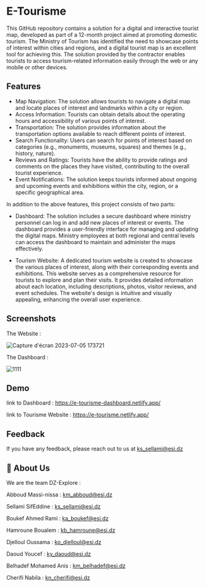 
# E-Tourisme

This GitHub repository contains a solution for a digital and interactive tourist map, developed as part of a 12-month project aimed at promoting domestic tourism. The Ministry of Tourism has identified the need to showcase points of interest within cities and regions, and a digital tourist map is an excellent tool for achieving this. The solution provided by the contractor enables tourists to access tourism-related information easily through the web or any mobile or other devices.



## Features

- Map Navigation: The solution allows tourists to navigate a digital map and locate places of interest and landmarks within a city or region.
- Access Information: Tourists can obtain details about the operating hours and accessibility of various points of interest.
- Transportation: The solution provides information about the transportation options available to reach different points of interest.
- Search Functionality: Users can search for points of interest based on categories (e.g., monuments, museums, squares) and themes (e.g., history, nature).
- Reviews and Ratings: Tourists have the ability to provide ratings and comments on the places they have visited, contributing to the overall tourist experience.
- Event Notifications: The solution keeps tourists informed about ongoing and upcoming events and exhibitions within the city, region, or a specific geographical area.

In addition to the above features, this project consists of two parts:

- Dashboard: The solution includes a secure dashboard where ministry personnel can log in and add new places of interest or events. The dashboard provides a user-friendly interface for managing and updating the digital maps. Ministry employees at both regional and central levels can access the dashboard to maintain and administer the maps effectively.

- Tourism Website: A dedicated tourism website is created to showcase the various places of interest, along with their corresponding events and exhibitions. This website serves as a comprehensive resource for tourists to explore and plan their visits. It provides detailed information about each location, including descriptions, photos, visitor reviews, and event schedules. The website's design is intuitive and visually appealing, enhancing the overall user experience.


## Screenshots

The Website : 

![Capture d'écran 2023-07-05 173721](https://github.com/SifEddine05/dzExploire_Project/assets/77940258/cecb3cee-1cb5-4970-9514-fb4ba4d93cfd)

The Dashboard : 

![1111](https://github.com/SifEddine05/dzExploire_Project/assets/77940258/9d68fd4b-bec7-4b12-9eae-a9ee4ca240f4)



## Demo

link to Dashboard : https://e-tourisme-dashboard.netlify.app/

link to Tourisme Website : https://e-tourisme.netlify.app/


## Feedback

If you have any feedback, please reach out to us at ks_sellami@esi.dz 


## 🚀 About Us

We are the team DZ-Explore : 

Abboud Massi-nissa : km_abboud@esi.dz

Sellami SifEddine : ks_sellami@esi.dz

Boukef Ahmed Rami : ka_boukef@esi.dz

Hamroune Boualem : kb_hamroune@esi.dz

Djelloul Oussama : ko_djelloul@esi.dz

Daoud Youcef : ky_daoud@esi.dz

Belhadef Mohamed Anis : km_belhadef@esi.dz

Cherifi Nabila : kn_cherifi@esi.dz


